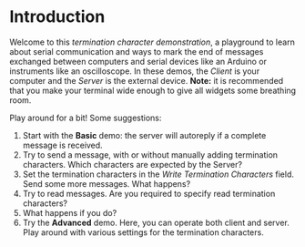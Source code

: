 # Introduction

Welcome to this _termination character demonstration_, a playground to learn about serial communication and ways to mark the end of messages exchanged between computers and serial devices like an Arduino or instruments like an oscilloscope. In these demos, the _Client_ is your computer and the _Server_ is the external device. **Note:** it is recommended that you make your terminal wide enough to give all widgets some breathing room.

Play around for a bit! Some suggestions:

1. Start with the **Basic** demo: the server will autoreply if a complete message is received.
2. Try to send a message, with or without manually adding termination characters. Which characters are expected by the Server?
3. Set the termination characters in the _Write Termination Characters_ field. Send some more messages. What happens?
4. Try to read messages. Are you required to specify read termination characters?
5. What happens if you do?
6. Try the **Advanced** demo. Here, you can operate both client and server. Play around with various settings for the termination characters.
